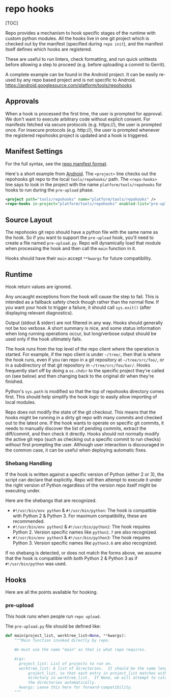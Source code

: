 # repo hooks

[TOC]

Repo provides a mechanism to hook specific stages of the runtime with custom
python modules.  All the hooks live in one git project which is checked out by
the manifest (specified during `repo init`), and the manifest itself defines
which hooks are registered.

These are useful to run linters, check formatting, and run quick unittests
before allowing a step to proceed (e.g. before uploading a commit to Gerrit).

A complete example can be found in the Android project.  It can be easily
re-used by any repo based project and is not specific to Android.<br>
https://android.googlesource.com/platform/tools/repohooks

## Approvals

When a hook is processed the first time, the user is prompted for approval.
We don't want to execute arbitrary code without explicit consent.  For manifests
fetched via secure protocols (e.g. https://), the user is prompted once.  For
insecure protocols (e.g. http://), the user is prompted whenever the registered
repohooks project is updated and a hook is triggered.

## Manifest Settings

For the full syntax, see the [repo manifest format](./manifest-format.md).

Here's a short example from
[Android](https://android.googlesource.com/platform/manifest/+/master/default.xml).
The `<project>` line checks out the repohooks git repo to the local
`tools/repohooks/` path.  The `<repo-hooks>` line says to look in the project
with the name `platform/tools/repohooks` for hooks to run during the
`pre-upload` phase.

```xml
<project path="tools/repohooks" name="platform/tools/repohooks" />
<repo-hooks in-project="platform/tools/repohooks" enabled-list="pre-upload" />
```

## Source Layout

The repohooks git repo should have a python file with the same name as the hook.
So if you want to support the `pre-upload` hook, you'll need to create a file
named `pre-upload.py`.  Repo will dynamically load that module when processing
the hook and then call the `main` function in it.

Hooks should have their `main` accept `**kwargs` for future compatibility.

## Runtime

Hook return values are ignored.

Any uncaught exceptions from the hook will cause the step to fail.  This is
intended as a fallback safety check though rather than the normal flow.  If
you want your hook to trigger a failure, it should call `sys.exit()` (after
displaying relevant diagnostics).

Output (stdout & stderr) are not filtered in any way.  Hooks should generally
not be too verbose.  A short summary is nice, and some status information when
long running operations occur, but long/verbose output should be used only if
the hook ultimately fails.

The hook runs from the top level of the repo client where the operation is
started.
For example, if the repo client is under `~/tree/`, then that is where the hook
runs, even if you ran repo in a git repository at `~/tree/src/foo/`, or in a
subdirectory of that git repository in `~/tree/src/foo/bar/`.
Hooks frequently start off by doing a `os.chdir` to the specific project they're
called on (see below) and then changing back to the original dir when they're
finished.

Python's `sys.path` is modified so that the top of repohooks directory comes
first.  This should help simplify the hook logic to easily allow importing of
local modules.

Repo does not modify the state of the git checkout.  This means that the hooks
might be running in a dirty git repo with many commits and checked out to the
latest one.  If the hook wants to operate on specific git commits, it needs to
manually discover the list of pending commits, extract the diff/commit, and
then check it directly.  Hooks should not normally modify the active git repo
(such as checking out a specific commit to run checks) without first prompting
the user.  Although user interaction is discouraged in the common case, it can
be useful when deploying automatic fixes.

### Shebang Handling

If the hook is written against a specific version of Python (either 2 or 3),
the script can declare that explicitly.  Repo will then attempt to execute it
under the right version of Python regardless of the version repo itself might
be executing under.

Here are the shebangs that are recognized.

* `#!/usr/bin/env python` & `#!/usr/bin/python`: The hook is compatible with
  Python 2 & Python 3.  For maximum compatibility, these are recommended.
* `#!/usr/bin/env python2` & `#!/usr/bin/python2`: The hook requires Python 2.
  Version specific names like `python2.7` are also recognized.
* `#!/usr/bin/env python3` & `#!/usr/bin/python3`: The hook requires Python 3.
  Version specific names like `python3.6` are also recognized.

If no shebang is detected, or does not match the forms above, we assume that the
hook is compatible with both Python 2 & Python 3 as if `#!/usr/bin/python` was
used.

## Hooks

Here are all the points available for hooking.

### pre-upload

This hook runs when people run `repo upload`.

The `pre-upload.py` file should be defined like:

```py
def main(project_list, worktree_list=None, **kwargs):
    """Main function invoked directly by repo.

    We must use the name "main" as that is what repo requires.

    Args:
      project_list: List of projects to run on.
      worktree_list: A list of directories.  It should be the same length as
          project_list, so that each entry in project_list matches with a
          directory in worktree_list.  If None, we will attempt to calculate
          the directories automatically.
      kwargs: Leave this here for forward-compatibility.
    """
```
